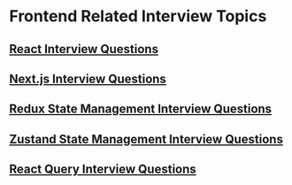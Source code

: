 # Frontend Related Interview Topics

## [React Interview Questions](react/README.md)

## [Next.js Interview Questions](nextjs/README.md)

## [Redux State Management Interview Questions](redux/README.md)

## [Zustand State Management Interview Questions](zustand/README.md)

## [React Query Interview Questions](react-query/README.md)
